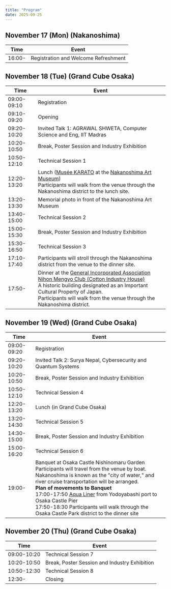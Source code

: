 ```yaml
---
title: "Program"
date: 2025-09-25
---
```


## November 17 (Mon) (Nakanoshima)

| Time   | Event |
|--------|-------|
| 16:00- | Registration and Welcome Refreshment |


## November 18 (Tue) (Grand Cube Osaka)

| Time         | Event |
|--------------|-------|
| 09:00-09:10  | Registration |
| 09:10-09:20  | Opening |
| 09:20-10:20  | Invited Talk 1: AGRAWAL SHWETA, Computer Science and Eng, IIT Madras |
| 10:20-10:50  | Break, Poster Session and Industry Exhibition |
| 10:50-12:10  | Technical Session 1 |
| 12:20-13:20  | Lunch ([Musée KARATO](https://musee-karato.com/) at the [Nakanoshima Art Museum](https://nakka-art.jp/))<br>Participants will walk from the venue through the Nakanoshima district to the lunch site. |
| 13:20-13:30  | Memorial photo in front of the Nakanoshima Art Museum |
| 13:40-15:00  | Technical Session 2 |
| 15:00-15:30  | Break, Poster Session and Industry Exhibition |
| 15:30-16:50  | Technical Session 3 |
| 17:10-17:40  | Participants will stroll through the Nakanoshima district from the venue to the dinner site. |
| 17:50-       | Dinner at the [General Incorporated Association Nihon Mengyo Club (Cotton Industry House)](https://mengyo-club.jp/)<br>A historic building designated as an Important Cultural Property of Japan.<br>Participants will walk from the venue through the Nakanoshima district. |


## November 19 (Wed) (Grand Cube Osaka)

| Time         | Event |
|--------------|-------|
| 09:00-09:20  | Registration |
| 09:20-10:20  | Invited Talk 2: Surya Nepal, Cybersecurity and Quantum Systems |
| 10:20-10:50  | Break, Poster Session and Industry Exhibition |
| 10:50-12:10  | Technical Session 4 |
| 12:20-13:20  | Lunch (in Grand Cube Osaka) |
| 13:20-14:30  | Technical Session 5 |
| 14:30-15:00  | Break, Poster Session and Industry Exhibition |
| 15:00-16:20  | Technical Session 6 |
| 19:00-       | Banquet at Osaka Castle Nishinomaru Garden<br>Participants will travel from the venue by boat. Nakanoshima is known as the "city of water," and river cruise transportation will be arranged.<br>**Plan of movements to Banquet**<br>17:00-17:50 [Aqua Liner](https://suijo-bus.osaka/language/) from Yodoyabashi port to Osaka Castle Pier<br>17:50-18:30 Participants will walk through the Osaka Castle Park district to the dinner site |


## November 20 (Thu) (Grand Cube Osaka)

| Time         | Event |
|--------------|-------|
| 09:00-10:20  | Technical Session 7 |
| 10:20-10:50  | Break, Poster Session and Industry Exhibition |
| 10:50-12:30  | Technical Session 8 |
| 12:30-       | Closing |
